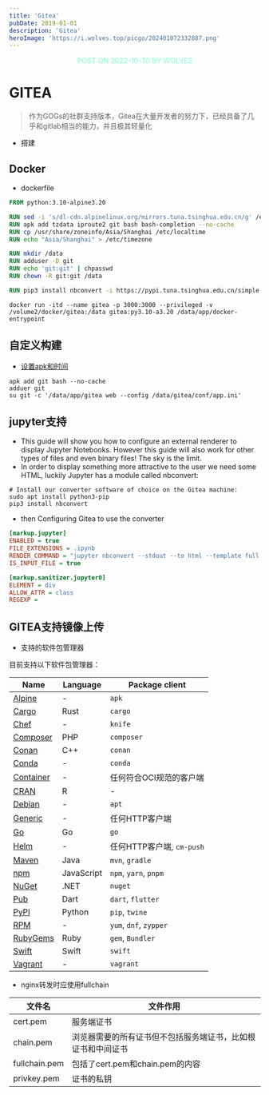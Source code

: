 ```yaml
---
title: 'Gitea'
pubDate: 2019-01-01
description: 'Gitea'
heroImage: 'https://i.wolves.top/picgo/202401072332887.png'
---
```


<p style="color: aquamarine;text-align: center">POST ON 2022-10-30 BY WOLVES</p>

# GITEA

> 作为GOGs的社群支持版本，Gitea在大量开发者的努力下，已经具备了几乎和gitlab相当的能力，并且极其轻量化

- 搭建

## Docker

- dockerfile
```dockerfile
FROM python:3.10-alpine3.20

RUN sed -i 's/dl-cdn.alpinelinux.org/mirrors.tuna.tsinghua.edu.cn/g' /etc/apk/repositories
RUN apk add tzdata iproute2 git bash bash-completion --no-cache
RUN cp /usr/share/zoneinfo/Asia/Shanghai /etc/localtime
RUN echo "Asia/Shanghai" > /etc/timezone

RUN mkdir /data
RUN adduser -D git
RUN echo 'git:git' | chpasswd
RUN chown -R git:git /data

RUN pip3 install nbconvert -i https://pypi.tuna.tsinghua.edu.cn/simple
```

```shell
docker run -itd --name gitea -p 3000:3000 --privileged -v /volume2/docker/gitea:/data gitea:py3.10-a3.20 /data/app/docker-entrypoint
```

## 自定义构建

- [设置apk和时间](../alpine)

```shell
apk add git bash --no-cache
adduer git
su git -c '/data/app/gitea web --config /data/gitea/conf/app.ini'
```

## jupyter支持
- This guide will show you how to configure an external renderer to display Jupyter Notebooks. However this guide will also work for other types of files and even binary files! The sky is the limit.
- In order to display something more attractive to the user we need some HTML, luckily Jupyter has a module called nbconvert:

```shell
# Install our converter software of choice on the Gitea machine:
sudo apt install python3-pip
pip3 install nbconvert
```

- then Configuring Gitea to use the converter
```ini
[markup.jupyter]
ENABLED = true
FILE_EXTENSIONS = .ipynb
RENDER_COMMAND = "jupyter nbconvert --stdout --to html --template full "
IS_INPUT_FILE = true

[markup.sanitizer.jupyter0]
ELEMENT = div
ALLOW_ATTR = class
REGEXP =
```


## GITEA支持镜像上传

- 支持的软件包管理器[](https://docs.gitea.com/zh-cn/usage/packages/overview#支持的软件包管理器)

目前支持以下软件包管理器：

| Name                                                         | Language   | Package client            |
| ------------------------------------------------------------ | ---------- | ------------------------- |
| [Alpine](https://docs.gitea.com/zh-cn/usage/packages/alpine) | -          | `apk`                     |
| [Cargo](https://docs.gitea.com/zh-cn/usage/packages/cargo)   | Rust       | `cargo`                   |
| [Chef](https://docs.gitea.com/zh-cn/usage/packages/chef)     | -          | `knife`                   |
| [Composer](https://docs.gitea.com/zh-cn/usage/packages/composer) | PHP        | `composer`                |
| [Conan](https://docs.gitea.com/zh-cn/usage/packages/conan)   | C++        | `conan`                   |
| [Conda](https://docs.gitea.com/zh-cn/usage/packages/conda)   | -          | `conda`                   |
| [Container](https://docs.gitea.com/zh-cn/usage/packages/container) | -          | 任何符合OCI规范的客户端   |
| [CRAN](https://docs.gitea.com/zh-cn/usage/packages/cran)     | R          | -                         |
| [Debian](https://docs.gitea.com/zh-cn/usage/packages/debian) | -          | `apt`                     |
| [Generic](https://docs.gitea.com/zh-cn/usage/packages/generic) | -          | 任何HTTP客户端            |
| [Go](https://docs.gitea.com/zh-cn/usage/packages/go)         | Go         | `go`                      |
| [Helm](https://docs.gitea.com/zh-cn/usage/packages/helm)     | -          | 任何HTTP客户端, `cm-push` |
| [Maven](https://docs.gitea.com/zh-cn/usage/packages/maven)   | Java       | `mvn`, `gradle`           |
| [npm](https://docs.gitea.com/zh-cn/usage/packages/npm)       | JavaScript | `npm`, `yarn`, `pnpm`     |
| [NuGet](https://docs.gitea.com/zh-cn/usage/packages/nuget)   | .NET       | `nuget`                   |
| [Pub](https://docs.gitea.com/zh-cn/usage/packages/pub)       | Dart       | `dart`, `flutter`         |
| [PyPI](https://docs.gitea.com/zh-cn/usage/packages/pypi)     | Python     | `pip`, `twine`            |
| [RPM](https://docs.gitea.com/zh-cn/usage/packages/packages/rpm) | -          | `yum`, `dnf`, `zypper`    |
| [RubyGems](https://docs.gitea.com/zh-cn/usage/packages/rubygems) | Ruby       | `gem`, `Bundler`          |
| [Swift](https://docs.gitea.com/zh-cn/usage/packages/rubygems) | Swift      | `swift`                   |
| [Vagrant](https://docs.gitea.com/zh-cn/usage/packages/vagrant) | -          | `vagrant`                 |

- nginx转发时应使用fullchain

| 文件名        | 文件作用                                                     |
| ------------- | ------------------------------------------------------------ |
| cert.pem      | 服务端证书                                                   |
| chain.pem     | 浏览器需要的所有证书但不包括服务端证书，比如根证书和中间证书 |
| fullchain.pem | 包括了cert.pem和chain.pem的内容                              |
| privkey.pem   | 证书的私钥                                                   |
